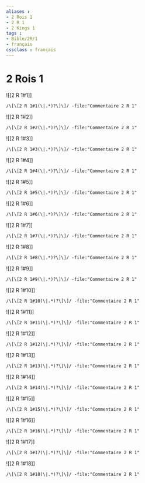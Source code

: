 ```yaml
---
aliases : 
- 2 Rois 1
- 2 R 1
- 2 Kings 1
tags : 
- Bible/2R/1
- français
cssclass : français
---
```


# 2 Rois 1

![[2 R 1#1]]

```query
/\[\[2 R 1#1(\|.*)?\]\]/ -file:"Commentaire 2 R 1"
```

![[2 R 1#2]]

```query
/\[\[2 R 1#2(\|.*)?\]\]/ -file:"Commentaire 2 R 1"
```

![[2 R 1#3]]

```query
/\[\[2 R 1#3(\|.*)?\]\]/ -file:"Commentaire 2 R 1"
```

![[2 R 1#4]]

```query
/\[\[2 R 1#4(\|.*)?\]\]/ -file:"Commentaire 2 R 1"
```

![[2 R 1#5]]

```query
/\[\[2 R 1#5(\|.*)?\]\]/ -file:"Commentaire 2 R 1"
```

![[2 R 1#6]]

```query
/\[\[2 R 1#6(\|.*)?\]\]/ -file:"Commentaire 2 R 1"
```

![[2 R 1#7]]

```query
/\[\[2 R 1#7(\|.*)?\]\]/ -file:"Commentaire 2 R 1"
```

![[2 R 1#8]]

```query
/\[\[2 R 1#8(\|.*)?\]\]/ -file:"Commentaire 2 R 1"
```

![[2 R 1#9]]

```query
/\[\[2 R 1#9(\|.*)?\]\]/ -file:"Commentaire 2 R 1"
```

![[2 R 1#10]]

```query
/\[\[2 R 1#10(\|.*)?\]\]/ -file:"Commentaire 2 R 1"
```

![[2 R 1#11]]

```query
/\[\[2 R 1#11(\|.*)?\]\]/ -file:"Commentaire 2 R 1"
```

![[2 R 1#12]]

```query
/\[\[2 R 1#12(\|.*)?\]\]/ -file:"Commentaire 2 R 1"
```

![[2 R 1#13]]

```query
/\[\[2 R 1#13(\|.*)?\]\]/ -file:"Commentaire 2 R 1"
```

![[2 R 1#14]]

```query
/\[\[2 R 1#14(\|.*)?\]\]/ -file:"Commentaire 2 R 1"
```

![[2 R 1#15]]

```query
/\[\[2 R 1#15(\|.*)?\]\]/ -file:"Commentaire 2 R 1"
```

![[2 R 1#16]]

```query
/\[\[2 R 1#16(\|.*)?\]\]/ -file:"Commentaire 2 R 1"
```

![[2 R 1#17]]

```query
/\[\[2 R 1#17(\|.*)?\]\]/ -file:"Commentaire 2 R 1"
```

![[2 R 1#18]]

```query
/\[\[2 R 1#18(\|.*)?\]\]/ -file:"Commentaire 2 R 1"
```

